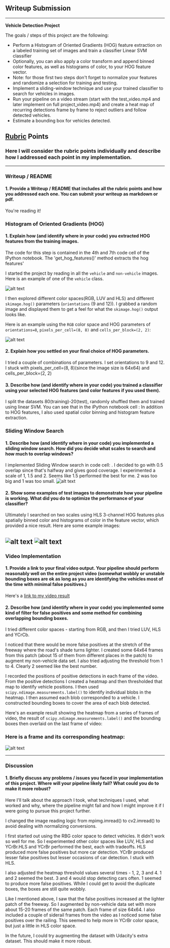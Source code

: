 ##  Writeup Submission

---

**Vehicle Detection Project**

The goals / steps of this project are the following:

* Perform a Histogram of Oriented Gradients (HOG) feature extraction on a labeled training set of images and train a classifier Linear SVM classifier
* Optionally, you can also apply a color transform and append binned color features, as well as histograms of color, to your HOG feature vector.
* Note: for those first two steps don't forget to normalize your features and randomize a selection for training and testing.
* Implement a sliding-window technique and use your trained classifier to search for vehicles in images.
* Run your pipeline on a video stream (start with the test_video.mp4 and later implement on full project_video.mp4) and create a heat map of recurring detections frame by frame to reject outliers and follow detected vehicles.
* Estimate a bounding box for vehicles detected.

[//]: # (Image References)
[image1]: ./writeup-images/car-notCar.png
[image2]: ./writeup-images/hogCar.png
[image3]: ./writeup-images/slidingWindow.png
[image4]: ./writeup-images/outputtest1.jpg
[image5]: ./writeup-images/outputtest6.jpg
[image6]: ./writeup-images/heatMap.png
[image7]: ./writeup-images/testImageWithDetails.png
[video1]: ./project_video_output.mp4

## [Rubric](https://review.udacity.com/#!/rubrics/513/view) Points
### Here I will consider the rubric points individually and describe how I addressed each point in my implementation.  

---
### Writeup / README

#### 1. Provide a Writeup / README that includes all the rubric points and how you addressed each one.  You can submit your writeup as markdown or pdf.  

You're reading it!

### Histogram of Oriented Gradients (HOG)

#### 1. Explain how (and identify where in your code) you extracted HOG features from the training images.

The code for this step is contained in the 4th and 7th code cell of the IPython notebook. The 'get_hog_features()' method extracts the hog features'  

I started the project by reading in all the `vehicle` and `non-vehicle` images.  Here is an example of one of the `vehicle` class.

![alt text][image1]

I then explored different color spaces(RGB, LUV and HLS) and different `skimage.hog()` parameters (`orientations` (9 and 12)).  I grabbed a random image and displayed them to get a feel for what the `skimage.hog()` output looks like.

Here is an example using the `RGB` color space and HOG parameters of `orientations=8`, `pixels_per_cell=(8, 8)` and `cells_per_block=(2, 2)`:


![alt text][image2]

#### 2. Explain how you settled on your final choice of HOG parameters.

I tried a couple of combinations of parameters. I set orientations to 9 and 12. I stuck with pixels_per_cell=(8, 8)(since the image size is 64x64) and cells_per_block=(2, 2)


#### 3. Describe how (and identify where in your code) you trained a classifier using your selected HOG features (and color features if you used them).

I split the datasets 80(training)-20(test), randomly shuffled them and trained using linear SVM. You can see that in the iPython notebook cell : In addition to HOG features, I also used spatial color binning and histogram feature extraction.

### Sliding Window Search

#### 1. Describe how (and identify where in your code) you implemented a sliding window search.  How did you decide what scales to search and how much to overlap windows?

I implemented Sliding Window search in code cell: . I decided to go with 0.5 overlap since that's halfway and gives good coverage. I experimented a scale of 1, 1.5 and 2. Seems like 1.5 performed the best for me. 2 was too big and 1 was too small.
![alt text][image3]

#### 2. Show some examples of test images to demonstrate how your pipeline is working.  What did you do to optimize the performance of your classifier?

Ultimately I searched on two scales using HLS 3-channel HOG features plus spatially binned color and histograms of color in the feature vector, which provided a nice result.  Here are some example images:

![alt text][image4]
![alt text][image5]
---

### Video Implementation

#### 1. Provide a link to your final video output.  Your pipeline should perform reasonably well on the entire project video (somewhat wobbly or unstable bounding boxes are ok as long as you are identifying the vehicles most of the time with minimal false positives.)
Here's a [link to my video result](./project_video_output.mp4)


#### 2. Describe how (and identify where in your code) you implemented some kind of filter for false positives and some method for combining overlapping bounding boxes.
I tried different color spaces - starting from RGB, and then I tried LUV, HLS and YCrCb.

I noticed that there would be more false positives at the stretch of the freeway where the road's shade turns lighter. I created some 64x64 frames from this patch (about 15 of them from different places in the patch) to augment my non-vehicle data set. I also tried adjusting the threshold from 1 to 4. Clearly 2 seemed like the best number.

I recorded the positions of positive detections in each frame of the video.  From the positive detections I created a heatmap and then thresholded that map to identify vehicle positions.  I then used `scipy.ndimage.measurements.label()` to identify individual blobs in the heatmap.  I then assumed each blob corresponded to a vehicle.  I constructed bounding boxes to cover the area of each blob detected.  

Here's an example result showing the heatmap from a series of frames of video, the result of `scipy.ndimage.measurements.label()` and the bounding boxes then overlaid on the last frame of video:

### Here is a frame and its corresponding heatmap:

![alt text][image6]



---

### Discussion

#### 1. Briefly discuss any problems / issues you faced in your implementation of this project.  Where will your pipeline likely fail?  What could you do to make it more robust?

Here I'll talk about the approach I took, what techniques I used, what worked and why, where the pipeline might fail and how I might improve it if I were going to pursue this project further.

I changed  the image reading logic from mpimg.imread() to cv2.imread() to avoid dealing with normalizing conversions.

I first started out using the RBG color space to detect vehicles. It didn't work so well for me. So I experimented other color spaces like LUV, HLS and YCrBr.HLS and YCrBr performed the best, each with tradeoffs.
HLS produced more false positives but more car detection.
YCrBr produced lesser false positives but lesser occasions of car detection. I stuck with HLS.

I also adjusted the heatmap threshold values several times - 1, 2, 3 and 4. 1 and 2 seemed the best. 3 and 4 would stop detecting cars often. 1 seemed to produce more false positives. While I could get to avoid the duplicate boxes, the boxes are still quite wobbly.

Like I mentioned above, I saw that the false positives increased at the lighter patch of the freeway. So I augmented by non-vehicle data set with more about 15-20 frames of the same patch. Each frame of size 64x64. I also included a couple of siderail frames from the video as I noticed some false positives over the railing. This seemed to help more in YCrBr color space, but just a little in HLS color space.

In the future, I could try augmenting the dataset with Udacity's extra dataset. This should make it more robust.
